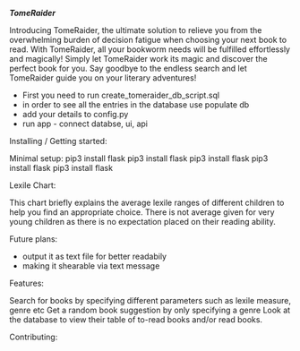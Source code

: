 ***TomeRaider***

Introducing TomeRaider, the ultimate solution to relieve you from the overwhelming burden of decision fatigue when choosing your next book to read. With TomeRaider, all your bookworm needs will be fulfilled effortlessly and magically! Simply let TomeRaider work its magic and discover the perfect book for you. Say goodbye to the endless search and let TomeRaider guide you on your literary adventures!
- First you need to run create_tomeraider_db_script.sql 
- in order to see all the entries in the database use populate db
- add your details to config.py
- run app - connect databse, ui, api

Installing / Getting started: 

Minimal setup:
pip3 install flask 
pip3 install flask 
pip3 install flask 
pip3 install flask 
pip3 install flask 


Lexile Chart:

This chart briefly explains the average lexile ranges of different children to help you find an appropriate choice. 
There is not average given for very young children as there is no expectation placed on their reading ability.

Future plans:

- output it as text file for better readabily 
- making it shearable via text message

Features: 

Search for books by specifying different parameters such as lexile measure, genre etc
Get a random book suggestion by only specifying a genre
Look at the database to view their table of to-read books and/or read books.

Contributing: 




